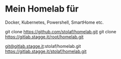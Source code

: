 # Mein Homelab für

Docker, Kubernetes, Powershell, SmartHome etc.

git clone https://github.com/stolaf/homelab.git
git clone https://gitlab.stagge.it/root/homelab.git

git@gitlab.stagge.it:stolaf/homelab.git
https://gitlab.stagge.it/stolaf/homelab.git
